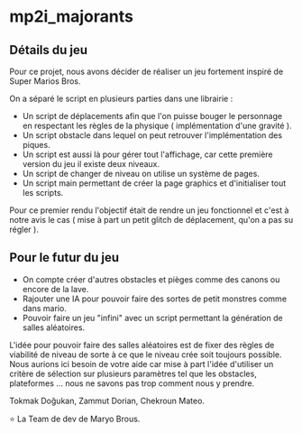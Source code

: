 # mp2i_majorants

## Détails du jeu

Pour ce projet, nous avons décider de réaliser un jeu fortement inspiré de Super Marios Bros. 

On a séparé le script en plusieurs parties dans une librairie : 
* Un script de déplacements afin que l'on puisse bouger le personnage en respectant les règles de la physique ( implémentation d'une gravité ). 
* Un script obstacle dans lequel on peut retrouver l'implémentation des piques.
* Un script est aussi là pour gérer tout l'affichage, car cette première version du jeu il existe deux niveaux. 
* Un script de changer de niveau on utilise un système de pages. 
* Un script main permettant de créer la page graphics et d'initialiser tout les scripts.

Pour ce premier rendu l'objectif était de rendre un jeu fonctionnel et c'est à notre avis le cas ( mise à part un petit glitch de déplacement, qu'on a pas su régler ). 

## Pour le futur du jeu
* On compte créer d'autres obstacles et pièges comme des canons ou encore de la lave.
* Rajouter une IA pour pouvoir faire des sortes de petit monstres comme dans mario.
* Pouvoir faire un jeu "infini" avec un script permettant la génération de salles aléatoires.

L'idée pour pouvoir faire des salles aléatoires est de fixer des règles de viabilité de niveau de sorte à ce que le niveau crée soit toujours possible.
Nous aurions ici besoin de votre aide car mise à part l'idée d'utiliser un critère de sélection sur plusieurs paramètres tel que les obstacles, plateformes ... nous ne savons pas trop comment nous y prendre.

Tokmak Doğukan, Zammut Dorian, Chekroun Mateo. 

⭐ La Team de dev de Maryo Brous.
